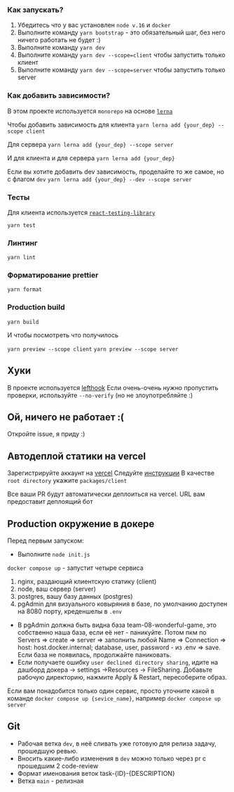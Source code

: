 ### Как запускать?

1. Убедитесь что у вас установлен `node v.16` и `docker`
2. Выполните команду `yarn bootstrap` - это обязательный шаг, без него ничего работать не будет :)
3. Выполните команду `yarn dev`
4. Выполните команду `yarn dev --scope=client` чтобы запустить только клиент
5. Выполните команду `yarn dev --scope=server` чтобы запустить только server


### Как добавить зависимости?
В этом проекте используется `monorepo` на основе [`lerna`](https://github.com/lerna/lerna)

Чтобы добавить зависимость для клиента
```yarn lerna add {your_dep} --scope client```

Для сервера
```yarn lerna add {your_dep} --scope server```

И для клиента и для сервера
```yarn lerna add {your_dep}```


Если вы хотите добавить dev зависимость, проделайте то же самое, но с флагом `dev`
```yarn lerna add {your_dep} --dev --scope server```


### Тесты

Для клиента используется [`react-testing-library`](https://testing-library.com/docs/react-testing-library/intro/)

```yarn test```

### Линтинг

```yarn lint```

### Форматирование prettier

```yarn format```

### Production build

```yarn build```

И чтобы посмотреть что получилось


`yarn preview --scope client`
`yarn preview --scope server`

## Хуки
В проекте используется [lefthook](https://github.com/evilmartians/lefthook)
Если очень-очень нужно пропустить проверки, используйте `--no-verify` (но не злоупотребляйте :)

## Ой, ничего не работает :(

Откройте issue, я приду :)

## Автодеплой статики на vercel
Зарегистрируйте аккаунт на [vercel](https://vercel.com/)
Следуйте [инструкции](https://vitejs.dev/guide/static-deploy.html#vercel-for-git)
В качестве `root directory` укажите `packages/client`

Все ваши PR будут автоматически деплоиться на vercel. URL вам предоставит деплоящий бот

## Production окружение в докере
Перед первым запуском:
- Выполните `node init.js`

`docker compose up` - запустит четыре сервиса
1. nginx, раздающий клиентскую статику (client)
2. node, ваш сервер (server)
3. postgres, вашу базу данных (postgres)
4. pgAdmin для визуального ковыряния в базе, по умолчанию доступен на 8080 порту, креденшелы в `.env`

- В pgAdmin должна быть видна база team-08-wonderful-game, это собственно наша база, если её нет - паникуйте.
Потом пкм по Servers => create => server => заполнить любой Name => Connection => host: host.docker.internal;
  database, user, password - из .env => save. Если база не появилась, продолжайте паниковать.
- Если получаете ошибку `user declined directory sharing`, идите на дашборд докера -> settings ->Resources -> FileSharing. Добавьте рабочую директорию, нажмите Apply & Restart, пересоберите образ.

Если вам понадобится только один сервис, просто уточните какой в команде
`docker compose up {sevice_name}`, например `docker compose up server`

## Git
- Рабочая ветка `dev`, в неё сливать уже готовую для релиза задачу, прошедшую ревью.
- Вносить какие-либо изменения в `dev` можно только через pr с прошедшим 2 code-review
- Формат именования веток task-{ID}-{DESCRIPTION}
- Ветка `main` - релизная
